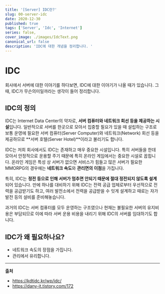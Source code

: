 ```yaml
---
title: '[Server] IDC란?'
slug: 00-server-idc
date: 2020-12-30
published: true
tags: ['Server', 'Idc', 'Internet']
series: false,
cover_image: ./images/IdcText.png
canonical_url: false
description: 'IDC에 대한 개념을 정리합니다. '
---
```


# IDC

회사에서 서버에 대한 이야기를 하다보면, IDC에 대한 이야기가 나올 때가 있습니다. 그 때, IDC가 무슨의미일까라는 생각이 들어 정리합니다.

## IDC의 정의

IDC는 Internet Data Center의 약자로, **서버 컴퓨터와 네트워크 회선 등을 제공하는 시설**입니다. 일반적으로 서버를 한곳으로 모아서 집중할 필요가 있을 때 설립하는 구조로 보통 운영에 필요한 서버 컴퓨터(Server Computer)와 네트워크(Network) 회선 등을 제공하므로 **서버 호텔(Server Hotel)**이라고 불리기도 합니다.

IDC는 저희 회사에서도 IDC는 존재하고 매우 중요한 시설입니다. 특히 서버들을 한데 모아서 안정적으로 운용할 주기 때문에 특히 온라인 게임에서는 중요한 시설로 꼽힙니다.
온라인 게임은 특성 상 서버가 없으면 서비스가 힘들고 많은 서버가 필요한 MMORPG의 경우에는 **네트워크 속도**와 **관리면의 이점**을 가집니다.

특히, IDC는 **정전 등으로 인해 서버가 멈추면 안되기 때문에 절대 정전되지 않도록 설계**되어 있습니다. 만에 하나를 대비하기 위해 IDC는 전력 공급 업체로부터 우선적으로 전력을 공급받기도 하고, 여러 발전소에서 전력을 공급받을 수 잇게 설계하고 때로는 자가발전 등의 설비를 준비해놓습니다.

과거의 IDC는 서버 컴퓨터를 모두 운영하는 구조였으나 현재는 불필요한 서버의 유지비용은 부담되므로 이에 따라 서버 운용 비용을 내리기 위해 IDC의 서버를 임대하기도 합니다.

## IDC가 왜 필요하나요?

- 네트워크 속도의 장점을 가집니다.
- 관리에서 유리합니다.

---

**출처**

- https://kdtidc.kr/wp/idc/
- https://dany-it.tistory.com/172
